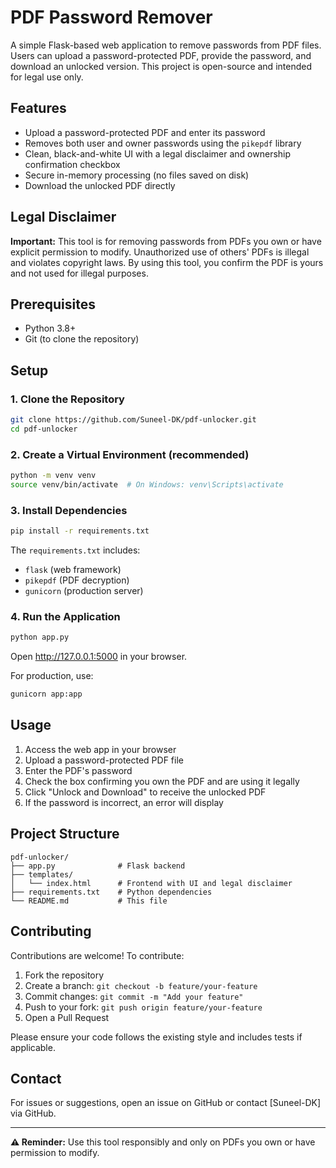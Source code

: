 # PDF Password Remover

A simple Flask-based web application to remove passwords from PDF files. Users can upload a password-protected PDF, provide the password, and download an unlocked version. This project is open-source and intended for legal use only.

## Features

- Upload a password-protected PDF and enter its password
- Removes both user and owner passwords using the `pikepdf` library
- Clean, black-and-white UI with a legal disclaimer and ownership confirmation checkbox
- Secure in-memory processing (no files saved on disk)
- Download the unlocked PDF directly

## Legal Disclaimer

**Important:** This tool is for removing passwords from PDFs you own or have explicit permission to modify. Unauthorized use of others' PDFs is illegal and violates copyright laws. By using this tool, you confirm the PDF is yours and not used for illegal purposes.

## Prerequisites

- Python 3.8+
- Git (to clone the repository)

## Setup

### 1. Clone the Repository
```bash
git clone https://github.com/Suneel-DK/pdf-unlocker.git
cd pdf-unlocker
```

### 2. Create a Virtual Environment (recommended)
```bash
python -m venv venv
source venv/bin/activate  # On Windows: venv\Scripts\activate
```

### 3. Install Dependencies
```bash
pip install -r requirements.txt
```

The `requirements.txt` includes:
- `flask` (web framework)
- `pikepdf` (PDF decryption)
- `gunicorn` (production server)

### 4. Run the Application
```bash
python app.py
```

Open http://127.0.0.1:5000 in your browser.

For production, use:
```bash
gunicorn app:app
```

## Usage

1. Access the web app in your browser
2. Upload a password-protected PDF file
3. Enter the PDF's password
4. Check the box confirming you own the PDF and are using it legally
5. Click "Unlock and Download" to receive the unlocked PDF
6. If the password is incorrect, an error will display

## Project Structure

```
pdf-unlocker/
├── app.py              # Flask backend
├── templates/
│   └── index.html      # Frontend with UI and legal disclaimer
├── requirements.txt    # Python dependencies
└── README.md           # This file
```

## Contributing

Contributions are welcome! To contribute:

1. Fork the repository
2. Create a branch: `git checkout -b feature/your-feature`
3. Commit changes: `git commit -m "Add your feature"`
4. Push to your fork: `git push origin feature/your-feature`
5. Open a Pull Request

Please ensure your code follows the existing style and includes tests if applicable.


## Contact

For issues or suggestions, open an issue on GitHub or contact [Suneel-DK] via GitHub.

---

**⚠️ Reminder:** Use this tool responsibly and only on PDFs you own or have permission to modify.
